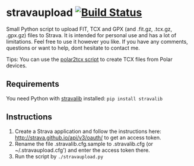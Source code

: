 # stravaupload [![Build Status](https://travis-ci.org/marthinsen/stravaupload.svg?branch=master)](https://travis-ci.org/marthinsen/stravaupload)

Small Python script to upload FIT, TCX and GPX (and .fit.gz, .tcx.gz, .gpx.gz) files to Strava. It is intended for personal use and has a lot of limitations. Feel free to use it however you like. If you have any comments, questions or want to help, dont hesitate to contact me.

Tips: You can use the [polar2tcx script](https://github.com/marthinsen/polar2tcx) to create TCX files from Polar devices.

## Requirements
You need Python with [stravalib](https://github.com/hozn/stravalib) installed: `pip install stravalib`

## Instructions
1. Create a Strava application and follow the instructions here: http://strava.github.io/api/v3/oauth/ to get an access token.
2. Rename the file .stravalib.cfg.sample to .stravalib.cfg (or ~/.stravaupload.cfg') and enter the access token there.
3. Run the script by `./stravaupload.py`
